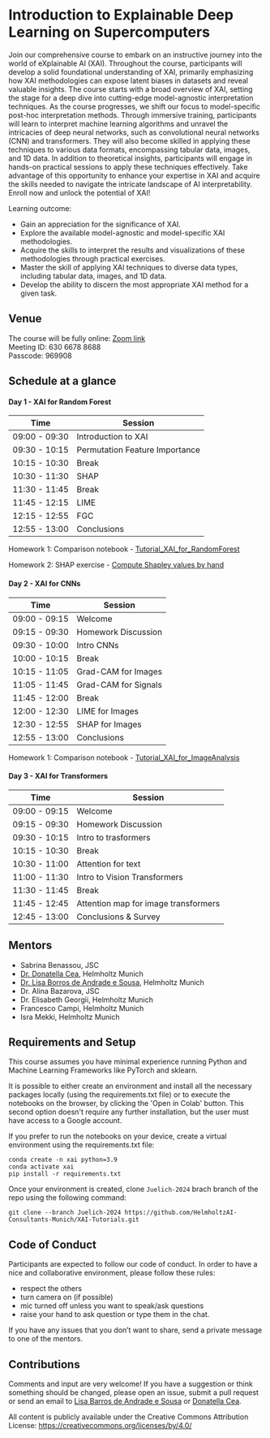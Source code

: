 # Introduction to Explainable Deep Learning on Supercomputers

Join our comprehensive course to embark on an instructive journey into the world of eXplainable AI (XAI). Throughout the course, participants will develop a solid foundational understanding of XAI, primarily emphasizing how XAI methodologies can expose latent
biases in datasets and reveal valuable insights.
The course starts with a broad overview of XAI, setting the stage for a deep dive into cutting-edge model-agnostic interpretation techniques. As the course progresses, we shift our focus to model-specific post-hoc interpretation methods. Through immersive training, participants will learn to interpret machine learning algorithms and unravel the intricacies of deep neural networks, such as convolutional neural networks (CNN) and transformers. They will also become skilled in applying these techniques to various data formats, encompassing tabular data, images, and 1D data.
In addition to theoretical insights, participants will engage in hands-on practical sessions to apply these techniques effectively.
Take advantage of this opportunity to enhance your expertise in XAI and acquire the skills needed to navigate the intricate landscape of AI interpretability. Enroll now and unlock the potential of XAI!

Learning outcome:

- Gain an appreciation for the significance of XAI.
- Explore the available model-agnostic and model-specific XAI methodologies.
- Acquire the skills to interpret the results and visualizations of these methodologies through practical exercises.
- Master the skill of applying XAI techniques to diverse data types, including tabular data, images, and 1D data.
- Develop the ability to discern the most appropriate XAI method for a given task.

## Venue
The course will be fully online:
[Zoom link](https://fz-juelich-de.zoom.us/j/63066788688?pwd=bGpLZm9oN3lJSFJlbXRkQjdZMHRRQT09)  
Meeting ID: 630 6678 8688  
Passcode: 969908

## Schedule at a glance

#### Day 1 - XAI for Random Forest

|    Time     |       Session       |
|-------------|---------------------|
|09:00 - 09:30| Introduction to XAI |
|09:30 - 10:15|	Permutation Feature Importance|
|10:15 - 10:30| Break|
|10:30 - 11:30| SHAP |
|11:30 - 11:45| Break|
|11:45 - 12:15|	LIME |
|12:15 - 12:55| FGC |
|12:55 - 13:00| Conclusions |

Homework 1: Comparison notebook - [Tutorial_XAI_for_RandomForest](https://github.com/HelmholtzAI-Consultants-Munich/XAI-Tutorials/blob/Juelich-2024/xai-for-tabular-data/Tutorial_XAI_for_RandomForests.ipynb)

Homework 2: SHAP exercise - [Compute Shapley values by hand](https://github.com/HelmholtzAI-Consultants-Munich/XAI-Tutorials/blob/Juelich-2024/SHAP_exercise.pdf)

#### Day 2 - XAI for CNNs

|     Time     | Session |
|--------------|---------|
|09:00 - 09:15 | Welcome |
|09:15 - 09:30 | Homework Discussion |
|09:30 - 10:00 | Intro CNNs |
|10:00 - 10:15 | Break |
|10:15 - 11:05 | Grad-CAM for Images |
|11:05 - 11:45 | Grad-CAM for Signals |
|11:45 - 12:00 | Break |
|12:00 - 12:30 | LIME for Images |
|12:30 - 12:55 | SHAP for Images |
|12:55 - 13:00 | Conclusions |

Homework 1: Comparison notebook - [Tutorial_XAI_for_ImageAnalysis](https://github.com/HelmholtzAI-Consultants-Munich/XAI-Tutorials/blob/Juelich-2024/xai-for-image-data/Tutorial_XAI_for_ImageAnalysis.ipynb)


#### Day 3 - XAI for Transformers

|     Time     | Session |
|--------------|---------|
|09:00 - 09:15 | Welcome |
|09:15 - 09:30 | Homework Discussion |
|09:30 - 10:15 | Intro to trasformers |
|10:15 - 10:30 | Break |
|10:30 - 11:00 | Attention for text |
|11:00 - 11:30 | Intro to Vision Transformers |
|11:30 - 11:45 | Break |
|11:45 - 12:45 | Attention map for image transformers |
|12:45 - 13:00 | Conclusions & Survey |


## Mentors

- Sabrina Benassou, JSC
- [Dr. Donatella Cea](mailto:donatella.cea@helmholtz-munich.de), Helmholtz Munich
- [Dr. Lisa Borros de Andrade e Sousa](mailto:lisa.barros@helmholtz-munich.de), Helmholtz Munich 
- Dr. Alina Bazarova, JSC
- Dr. Elisabeth Georgii, Helmholtz Munich
- Francesco Campi, Helmholtz Munich
- Isra Mekki, Helmholtz Munich

## Requirements and Setup

This course assumes you have minimal experience running Python and Machine Learning Frameworks like PyTorch and sklearn.

It is possible to either create an environment and install all the necessary packages locally (using the requirements.txt file) or to execute the notebooks on the browser, by clicking the 'Open in Colab' button. This second option doesn't require any further installation, but the user must have access to a Google account.

If you prefer to run the notebooks on your device, create a virtual environment using the requirements.txt file:
```
conda create -n xai python=3.9
conda activate xai
pip install -r requirements.txt
```

Once your environment is created, clone `Juelich-2024` brach branch of the repo using the following command:

```
git clone --branch Juelich-2024 https://github.com/HelmholtzAI-Consultants-Munich/XAI-Tutorials.git
```

## Code of Conduct

Participants are expected to follow our code of conduct. In order to have a nice and collaborative environment, please follow these rules:

- respect the others
- turn camera on (if possible)
- mic turned off unless you want to speak/ask questions
- raise your hand to ask question or type them in the chat.

If you have any issues that you don’t want to share, send a private message to one of the mentors.

## Contributions

Comments and input are very welcome! If you have a suggestion or think something should be changed, please open an issue, submit a pull request or send an email to [Lisa Barros de Andrade e Sousa](mailto:lisa.barros@helmholtz-munich.de) or [Donatella Cea](mailto:donatella.cea@helmholtz-munich.de).

All content is publicly available under the Creative Commons Attribution License: https://creativecommons.org/licenses/by/4.0/
